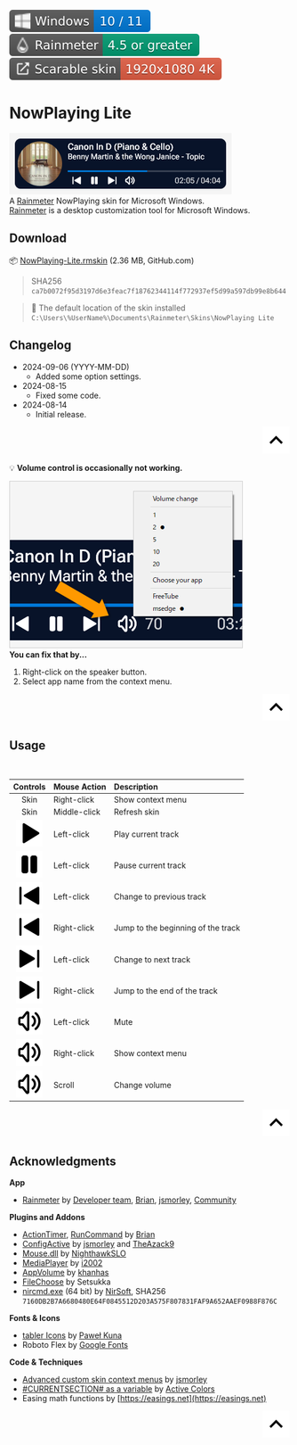 ![Windows](./images/misc/badge-windows10-11.svg) [![Rainmeter](./images/misc/badge-rainmeter45gt.svg)](https://www.rainmeter.net/) ![](./images/misc/badge-scalableskin.svg)  

# NowPlaying Lite
![](./images/nowplaying_lite.png)  
A [Rainmeter](https://www.rainmeter.net/) NowPlaying skin for Microsoft Windows.  
[Rainmeter](https://www.rainmeter.net/) is a desktop customization tool for Microsoft Windows.  

## Download
📦 [NowPlaying-Lite.rmskin](https://github.com/nek7u/NowPlaying-Lite/releases/latest/download/NowPlaying-Lite.rmskin) (2.36 MB, GitHub.com)  
> SHA256 `ca7b0072f95d3197d6e3feac7f18762344114f772937ef5d99a597db99e8b644`  

> 📂 The default location of the skin installed  
> `C:\Users\%UserName%\Documents\Rainmeter\Skins\NowPlaying Lite`  

## Changelog
* 2024-09-06 (YYYY-MM-DD)
  * Added some option settings.
* 2024-08-15
  * Fixed some code.
* 2024-08-14
  * Initial release.

<p align="right"><a href="#nowplaying-lite"><img src="./images/misc/arrow_up.svg" width="48" /></a></p>

💡 **Volume control is occasionally not working.**  

![](./images/choose_app.png)  
**You can fix that by...**  
1. Right-click on the speaker button.
2. Select app name from the context menu.  

<p align="right"><a href="#nowplaying-lite"><img src="./images/misc/arrow_up.svg" width="48" /></a></p>

## Usage

<br />

Controls|Mouse Action|Description
:-:|:-|:-
Skin|Right-click|Show context menu
Skin|Middle-click|Refresh skin
![](./images/controls/player-play.svg)|Left-click|Play current track
![](./images/controls/player-pause.svg)|Left-click|Pause current track
![](./images/controls/player-skip-back.svg)|Left-click|Change to previous track
![](./images/controls/player-skip-back.svg)|Right-click|Jump to the beginning of the track
![](./images/controls/player-skip-forward.svg)|Left-click|Change to next track
![](./images/controls/player-skip-forward.svg)|Right-click|Jump to the end of the track
![](./images/controls/volume.svg)|Left-click|Mute
![](./images/controls/volume.svg)|Right-click|Show context menu
![](./images/controls/volume.svg)|Scroll|Change volume


<p align="right"><a href="#nowplaying-lite"><img src="./images/misc/arrow_up.svg" width="48" /></a></p>

## Acknowledgments
**App**
* [Rainmeter](https://www.rainmeter.net/) by [Developer team](https://github.com/rainmeter), [Brian](https://github.com/brianferguson), [jsmorley](https://github.com/jsmorley), [Community](https://forum.rainmeter.net/)  

**Plugins and Addons**
* [ActionTimer](https://docs.rainmeter.net/manual/plugins/actiontimer/), [RunCommand](https://docs.rainmeter.net/manual/plugins/runcommand/) by [Brian](https://github.com/brianferguson)
* [ConfigActive](https://forum.rainmeter.net/viewtopic.php?t=28720) by [jsmorley](https://github.com/jsmorley) and [TheAzack9](https://github.com/TheAzack9)
* [Mouse.dll](https://github.com/NighthawkSLO/Mouse.dll) by [NighthawkSLO](https://github.com/NighthawkSLO)
* [MediaPlayer](https://github.com/i2002/RainmeterMediaPlayer) by [i2002](https://github.com/i2002)
* [AppVolume](https://github.com/khanhas/AppVolumePlugin) by [khanhas](https://github.com/khanhas)
* [FileChoose](https://forum.rainmeter.net/viewtopic.php?t=33767) by Setsukka
* [nircmd.exe](https://www.nirsoft.net/utils/nircmd.html) (64 bit) by [NirSoft](https://www.nirsoft.net), SHA256 `7160DB2B7A6680480E64F0845512D203A575F807831FAF9A652AAEF0988F876C`

**Fonts & Icons**
* [tabler Icons](https://github.com/tabler/tabler-icons) by [Paweł Kuna](https://github.com/codecalm)
* Roboto Flex by [Google Fonts](https://fonts.google.com/?query=Roboto)

**Code & Techniques**
* [Advanced custom skin context menus](https://forum.rainmeter.net/viewtopic.php?t=20050) by [jsmorley](https://github.com/jsmorley)
* [#CURRENTSECTION# as a variable](https://forum.rainmeter.net/viewtopic.php?t=37787) by [Active Colors](https://www.deviantart.com/activecolors)
* Easing math functions by [https://easings.net](https://easings.net)

<p align="right"><a href="#nowplaying-lite"><img src="./images/misc/arrow_up.svg" width="48" /></a></p>
